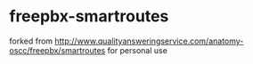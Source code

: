 freepbx-smartroutes
===================

forked from http://www.qualityansweringservice.com/anatomy-oscc/freepbx/smartroutes for personal use